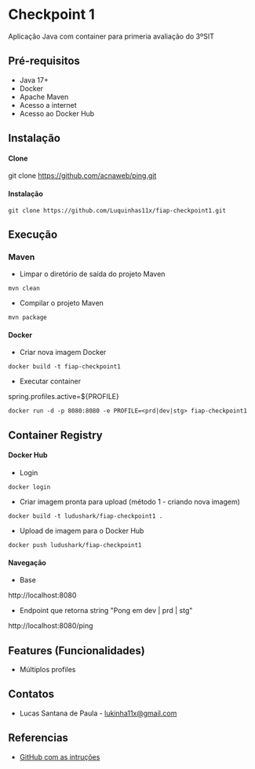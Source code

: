 # Checkpoint 1

Aplicação Java com container para primeria avaliação do 3ºSIT


## Pré-requisitos

- Java 17+
- Docker 
- Apache Maven
- Acesso a internet
- Acesso ao Docker Hub

## Instalação

#### Clone

git clone https://github.com/acnaweb/ping.git

#### Instalação

```
git clone https://github.com/Luquinhas11x/fiap-checkpoint1.git
```

## Execução

### Maven
* Limpar o diretório de saída do projeto Maven

```
mvn clean
```

* Compilar o projeto Maven

```
mvn package
```

#### Docker
* Criar nova imagem Docker

```
docker build -t fiap-checkpoint1
```

* Executar container

spring.profiles.active=${PROFILE}

```
docker run -d -p 8080:8080 -e PROFILE=<prd|dev|stg> fiap-checkpoint1
```

## Container Registry


#### Docker Hub

* Login

```
docker login
```

* Criar imagem pronta para upload (método 1 - criando nova imagem)

```
docker build -t ludushark/fiap-checkpoint1 .
```

* Upload de imagem para o Docker Hub

```
docker push ludushark/fiap-checkpoint1
```

#### Navegação
- Base

http://localhost:8080

- Endpoint que retorna string "Pong em dev | prd | stg"

http://localhost:8080/ping

## Features (Funcionalidades)

- Múltiplos profiles

## Contatos

- Lucas Santana de Paula - lukinha11x@gmail.com

## Referencias

 - [GitHub com as intruções](https://github.com/acnaweb/microservices-2024/tree/main)